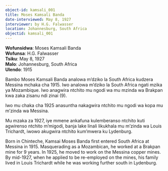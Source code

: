 ```yaml
---
object-id: kamsali_001
title: Moses Kamsali Banda 
date-interviewed: May 8, 1927
interviewer: by H.G. Falwasser
location: Johannesburg, South Africa
objectid: kamsali_001
---
```

<div class="lang-content chichewa" markdown="1">

**Wofunsidwa**: Moses Kamsali Banda<br>
**Wofunsa**: H.G. Falwasser<br>
**Tsiku**: May 8, 1927<br>
**Malo**: Johannesburg, South Africa<br>
**Ulendo**: 1915

Bambo Moses Kamsali Banda analowa m’dziko la South Africa kudzera Messina mchaka cha 1915. Iwo analowa m’dziko la South Africa ngati mzika ya Mozambique. Iwo anagwira ntchito mu ngodi wa mu mzinda wa Brakpan kwa zaka zisanu ndi zinai (9).

Iwo mu chaka cha 1925 anasuntha nakagwira ntchito mu ngodi wa kopa mu m’zinda wa Messina.

Mu mzaka za 1927, iye mmene ankafuna kulemberanso ntchito kuti agwirenso ntchito m’migodi, banja lake linali likukhala mu m’zinda wa Louis Trichardt, iwowo akugwira ntchito kum’mwera ku Lydenburg.
</div>
<div class="lang-content english" markdown="1">
Born in Chinteche, Kamsai Moses Banda first entered South Africa at Messina in 1915. Masquerading as a Mozambican, he worked at a Brakpan mine for 9 years. In 1925, he moved to work on the Messina copper mines. By mid-1927, when he applied to be re-employed on the mines, his family lived in Louis Trichardt while he was working further south in Lydenburg.
</div>
